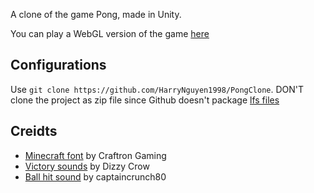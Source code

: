 A clone of the game Pong, made in Unity.

You can play a WebGL version of the game [here](https://harrynguyen.itch.io/pong-clone)

## Configurations
Use `git clone https://github.com/HarryNguyen1998/PongClone`. DON'T clone the project as zip file
since Github doesn't package [lfs files](https://github.com/lgsvl/simulator/issues/502)

## Creidts
- [Minecraft font](https://www.dafont.com/minecraft.font) by Craftron Gaming
- [Victory sounds](https://opengameart.org/content/8-bit-sound-fx) by Dizzy Crow
- [Ball hit sound](https://opengameart.org/content/3-ping-pong-sounds-8-bit-style) by captaincrunch80


